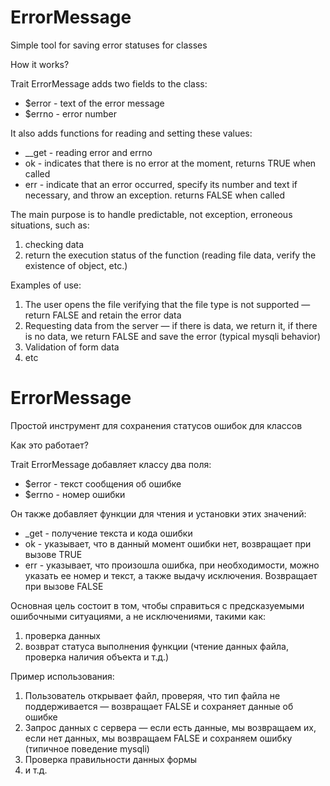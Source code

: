 # ErrorMessage
Simple tool for saving error statuses for classes

How it works?

Trait ErrorMessage adds two fields to the class: 
  - $error - text of the error message 
  - $errno - error number 

It also adds functions for reading and setting these values:
  - __get - reading error and errno
  - ok    - indicates that there is no error at the moment, returns TRUE when called
  - err   - indicate that an error occurred, specify its number and text if necessary, and throw an exception. returns FALSE when called 

The main purpose is to handle predictable, not exception, erroneous situations, such as:
1. checking data
2. return the execution status of the function (reading file data, verify the existence of object, etc.)

Examples of use:
1. The user opens the file verifying that the file type is not supported — return FALSE and retain the error data
2. Requesting data from the server — if there is data, we return it, if there is no data, we return FALSE and save the error (typical mysqli behavior)
3. Validation of form data
4. etc

# ErrorMessage
Простой инструмент для сохранения статусов ошибок для классов

Как это работает?

Trait ErrorMessage добавляет классу два поля:
  - $error - текст сообщения об ошибке
  - $errno - номер ошибки 

Он также добавляет функции для чтения и установки этих значений:
  - _get - получение текста и кода ошибки
  - ok   - указывает, что в данный момент ошибки нет, возвращает при вызове TRUE
  - err  - указывает, что произошла ошибка, при необходимости, можно указать ее номер и текст, а также выдачу исключения. Возвращает при вызове FALSE

Основная цель состоит в том, чтобы справиться с предсказуемыми ошибочными ситуациями, а не исключениями, такими как:
1. проверка данных
2. возврат статуса выполнения функции (чтение данных файла, проверка наличия объекта и т.д.)

Пример использования:
1. Пользователь открывает файл, проверяя, что тип файла не поддерживается — возвращает FALSE и сохраняет данные об ошибке
2. Запрос данных с сервера — если есть данные, мы возвращаем их, если нет данных, мы возвращаем FALSE и сохраняем ошибку (типичное поведение mysqli)
3. Проверка правильности данных формы
4. и т.д.
